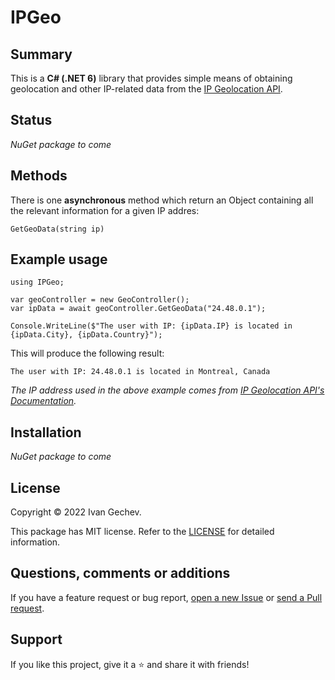 # IPGeo

## Summary
This is a <strong>C# (.NET 6)</strong> library that provides simple means of obtaining geolocation and other IP-related data from the [IP Geolocation API](https://ip-api.com/).

## Status
*NuGet package to come*

## Methods
There is one <strong>asynchronous</strong> method which return an Object containing all the relevant information for a given IP addres:
```Csharp
GetGeoData(string ip)
```

## Example usage
```Csharp
using IPGeo;

var geoController = new GeoController();
var ipData = await geoController.GetGeoData("24.48.0.1");

Console.WriteLine($"The user with IP: {ipData.IP} is located in {ipData.City}, {ipData.Country}");

```
This will produce the following result:
```
The user with IP: 24.48.0.1 is located in Montreal, Canada
```
*The IP address used in the above example comes from [IP Geolocation API's Documentation](https://ip-api.com/).*

## Installation
*NuGet package to come*

## License
Copyright © 2022 Ivan Gechev.

This package has MIT license. Refer to the [LICENSE](https://github.com/Banovvv/IPGeo/blob/81d87f5fe1c35a80aaeae7d923195a0e49514dd1/LICENSE) for detailed information.

## Questions, comments or additions
If you have a feature request or bug report, [open a new Issue](https://github.com/Banovvv/IPGeo/issues/new) or [send a Pull request](https://github.com/Banovvv/IPGeo/pulls).

## Support
If you like this project, give it a ⭐ and share it with friends!
